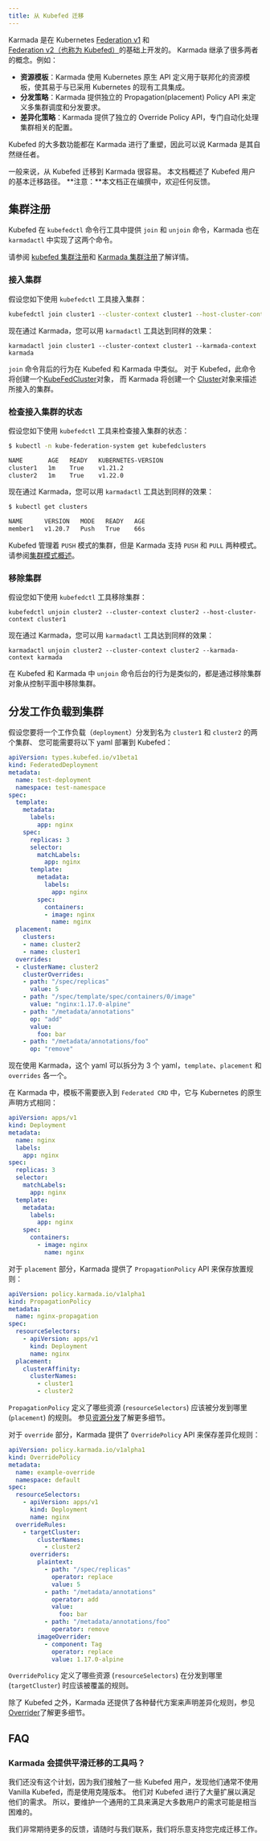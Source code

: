 ```yaml
---
title: 从 Kubefed 迁移
---
```


Karmada 是在 Kubernetes [Federation v1](https://github.com/kubernetes-retired/federation) 和
[Federation v2（也称为 Kubefed）](https://github.com/kubernetes-sigs/kubefed)的基础上开发的。
Karmada 继承了很多两者的概念。例如：

- **资源模板**：Karmada 使用 Kubernetes 原生 API 定义用于联邦化的资源模板，使其易于与已采用 Kubernetes 的现有工具集成。
- **分发策略**：Karmada 提供独立的 Propagation(placement) Policy API 来定义多集群调度和分发要求。
- **差异化策略**：Karmada 提供了独立的 Override Policy API，专门自动化处理集群相关的配置。

Kubefed 的大多数功能都在 Karmada 进行了重塑，因此可以说 Karmada 是其自然继任者。

一般来说，从 Kubefed 迁移到 Karmada 很容易。
本文档概述了 Kubefed 用户的基本迁移路径。
**注意：**本文档正在编撰中，欢迎任何反馈。

## 集群注册

Kubefed 在 `kubefedctl` 命令行工具中提供 `join` 和 `unjoin` 命令，Karmada 也在 `karmadactl` 中实现了这两个命令。

请参阅 [kubefed 集群注册](https://github.com/kubernetes-sigs/kubefed/blob/master/master/docs/cluster-registration.md)和
[Karmada 集群注册](https://karmada.io/docs/userguide/clustermanager/cluster-registration)了解详情。

### 接入集群

假设您如下使用 `kubefedctl` 工具接入集群：

```bash
kubefedctl join cluster1 --cluster-context cluster1 --host-cluster-context cluster1
```

现在通过 Karmada，您可以用 `karmadactl` 工具达到同样的效果：

```
karmadactl join cluster1 --cluster-context cluster1 --karmada-context karmada 
```

`join` 命令背后的行为在 Kubefed 和 Karmada 中类似。
对于 Kubefed，此命令将创建一个[KubeFedCluster](https://github.com/kubernetes-sigs/kubefed/blob/96f03f0dea62fe09136010255acf218ed14987f3/pkg/apis/core/v1beta1/kubefedcluster_types.go#L94)对象，
而 Karmada 将创建一个 [Cluster](https://github.com/karmada-io/karmada/blob/aa2419cb1f447d5512b2a998ec81c9013fa31586/pkg/apis/cluster/types.go#L36)对象来描述所接入的集群。

### 检查接入集群的状态

假设您如下使用 `kubefedctl` 工具来检查接入集群的状态：

```bash
$ kubectl -n kube-federation-system get kubefedclusters

NAME       AGE   READY   KUBERNETES-VERSION
cluster1   1m    True    v1.21.2
cluster2   1m    True    v1.22.0
```

现在通过 Karmada，您可以用 `karmadactl` 工具达到同样的效果：

```bash
$ kubectl get clusters

NAME      VERSION   MODE   READY   AGE
member1   v1.20.7   Push   True    66s
```

Kubefed 管理着 `PUSH` 模式的集群，但是 Karmada 支持 `PUSH` 和 `PULL` 两种模式。
请参阅[集群模式概述](https://karmada.io/docs/userguide/clustermanager/cluster-registration)。

### 移除集群

假设您如下使用 `kubefedctl` 工具移除集群：

```
kubefedctl unjoin cluster2 --cluster-context cluster2 --host-cluster-context cluster1
```

现在通过 Karmada，您可以用 `karmadactl` 工具达到同样的效果：

```
karmadactl unjoin cluster2 --cluster-context cluster2 --karmada-context karmada 
```

在 Kubefed 和 Karmada 中 `unjoin` 命令后台的行为是类似的，都是通过移除集群对象从控制平面中移除集群。

## 分发工作负载到集群

假设您要将一个工作负载（`deployment`）分发到名为 `cluster1` 和 `cluster2` 的两个集群、
您可能需要将以下 yaml 部署到 Kubefed：

```yaml
apiVersion: types.kubefed.io/v1beta1
kind: FederatedDeployment
metadata:
  name: test-deployment
  namespace: test-namespace
spec:
  template:
    metadata:
      labels:
        app: nginx
    spec:
      replicas: 3
      selector:
        matchLabels:
          app: nginx
      template:
        metadata:
          labels:
            app: nginx
        spec:
          containers:
          - image: nginx
            name: nginx
  placement:
    clusters:
    - name: cluster2
    - name: cluster1
  overrides:
  - clusterName: cluster2
    clusterOverrides:
    - path: "/spec/replicas"
      value: 5
    - path: "/spec/template/spec/containers/0/image"
      value: "nginx:1.17.0-alpine"
    - path: "/metadata/annotations"
      op: "add"
      value:
        foo: bar
    - path: "/metadata/annotations/foo"
      op: "remove"
```

现在使用 Karmada，这个 yaml 可以拆分为 3 个 yaml，`template`、`placement` 和 `overrides` 各一个。

在 Karmada 中，模板不需要嵌入到 `Federated CRD` 中，它与 Kubernetes 的原生声明方式相同：

```yaml
apiVersion: apps/v1
kind: Deployment
metadata:
  name: nginx
  labels:
    app: nginx
spec:
  replicas: 3
  selector:
    matchLabels:
      app: nginx
  template:
    metadata:
      labels:
        app: nginx
    spec:
      containers:
        - image: nginx
          name: nginx
```

对于 `placement` 部分，Karmada 提供了 `PropagationPolicy` API 来保存放置规则：

```yaml
apiVersion: policy.karmada.io/v1alpha1
kind: PropagationPolicy
metadata:
  name: nginx-propagation
spec:
  resourceSelectors:
    - apiVersion: apps/v1
      kind: Deployment
      name: nginx
  placement:
    clusterAffinity:
      clusterNames:
        - cluster1
        - cluster2
```

`PropagationPolicy` 定义了哪些资源 (`resourceSelectors`) 应该被分发到哪里 (`placement`) 的规则。
参见[资源分发](https://karmada.io/docs/userguide/scheduling/resource-propagating)了解更多细节。

对于 `override` 部分，Karmada 提供了 `OverridePolicy` API 来保存差异化规则：

```yaml
apiVersion: policy.karmada.io/v1alpha1
kind: OverridePolicy
metadata:
  name: example-override
  namespace: default
spec:
  resourceSelectors:
    - apiVersion: apps/v1
      kind: Deployment
      name: nginx
  overrideRules:
    - targetCluster:
        clusterNames:
          - cluster2
      overriders:
        plaintext:
          - path: "/spec/replicas"
            operator: replace
            value: 5
          - path: "/metadata/annotations"
            operator: add
            value:
              foo: bar
          - path: "/metadata/annotations/foo"
            operator: remove
        imageOverrider:
          - component: Tag
            operator: replace
            value: 1.17.0-alpine
```

`OverridePolicy` 定义了哪些资源 (`resourceSelectors`) 在分发到哪里 (`targetCluster`) 时应该被覆盖的规则。

除了 Kubefed 之外，Karmada 还提供了各种替代方案来声明差异化规则，参见
[Overrider](https://karmada.io/docs/userguide/scheduling/override-policy#overriders)了解更多细节。

## FAQ

### Karmada 会提供平滑迁移的工具吗？

我们还没有这个计划，因为我们接触了一些 Kubefed 用户，发现他们通常不使用 Vanilla Kubefed，而是使用克隆版本。
他们对 Kubefed 进行了大量扩展以满足他们的需求。
所以，要维护一个通用的工具来满足大多数用户的需求可能是相当困难的。

我们非常期待更多的反馈，请随时与我们联系，我们将乐意支持您完成迁移工作。
